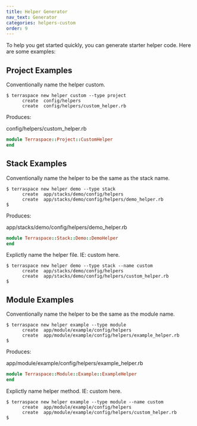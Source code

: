 ```yaml
---
title: Helper Generator
nav_text: Generator
categories: helpers-custom
order: 9
---
```


To help you get started quickly, you can generate starter helper code. Here are some examples:

## Project Examples

Conventionally name the helper custom.

    $ terraspace new helper custom --type project
          create  config/helpers
          create  config/helpers/custom_helper.rb

Produces:

config/helpers/custom_helper.rb

```ruby
module Terraspace::Project::CustomHelper
end
```

## Stack Examples

Conventionally name the helper to be the same as the stack name.

    $ terraspace new helper demo --type stack
          create  app/stacks/demo/config/helpers
          create  app/stacks/demo/config/helpers/demo_helper.rb
    $

Produces:

app/stacks/demo/config/helpers/demo_helper.rb

```ruby
module Terraspace::Stack::Demo::DemoHelper
end
```

Explictly name the helper file. IE: custom here.

    $ terraspace new helper demo --type stack --name custom
          create  app/stacks/demo/config/helpers
          create  app/stacks/demo/config/helpers/custom_helper.rb
    $

## Module Examples

Conventionally name the helper to be the same as the module name.

    $ terraspace new helper example --type module
          create  app/module/example/config/helpers
          create  app/module/example/config/helpers/example_helper.rb
    $

Produces:

app/module/example/config/helpers/example_helper.rb

```ruby
module Terraspace::Module::Example::ExampleHelper
end
```

Explictly name helper method. IE: custom here.

    $ terraspace new helper example --type module --name custom
          create  app/module/example/config/helpers
          create  app/module/example/config/helpers/custom_helper.rb
    $
